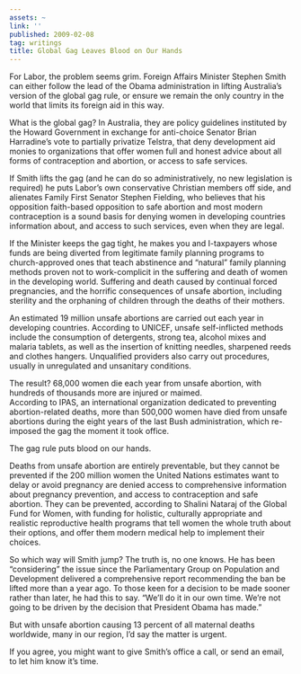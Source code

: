 ```yaml
---
assets: ~
link: ''
published: 2009-02-08
tag: writings
title: Global Gag Leaves Blood on Our Hands
---
```

For Labor, the problem seems grim. Foreign Affairs Minister Stephen
Smith can either follow the lead of the Obama administration in lifting
Australia’s version of the global gag rule, or ensure we remain the only
country in the world that limits its foreign aid in this way.

What is the global gag? In Australia, they are policy guidelines
instituted by the Howard Government in exchange for anti-choice Senator
Brian Harradine’s vote to partially privatize Telstra, that deny
development aid monies to organizations that offer women full and honest
advice about all forms of contraception and abortion, or access to safe
services.

If Smith lifts the gag (and he can do so administratively, no new
legislation is required) he puts Labor’s own conservative Christian
members off side, and alienates Family First Senator Stephen Fielding,
who believes that his opposition faith-based opposition to safe abortion
and most modern contraception is a sound basis for denying women in
developing countries information about, and access to such services,
even when they are legal.

If the Minister keeps the gag tight, he makes you and I-taxpayers whose
funds are being diverted from legitimate family planning programs to
church-approved ones that teach abstinence and “natural” family planning
methods proven not to work-complicit in the suffering and death of women
in the developing world. Suffering and death caused by continual forced
pregnancies, and the horrific consequences of unsafe abortion, including
sterility and the orphaning of children through the deaths of their
mothers.

An estimated 19 million unsafe abortions are carried out each year in
developing countries. According to UNICEF, unsafe self-inflicted methods
include the consumption of detergents, strong tea, alcohol mixes and
malaria tablets, as well as the insertion of knitting needles, sharpened
reeds and clothes hangers. Unqualified providers also carry out
procedures, usually in unregulated and unsanitary conditions.

The result? 68,000 women die each year from unsafe abortion, with
hundreds of thousands more are injured or maimed. \
According to IPAS, an international organization dedicated to preventing
abortion-related deaths, more than 500,000 women have died from unsafe
abortions during the eight years of the last Bush administration, which
re-imposed the gag the moment it took office.

The gag rule puts blood on our hands.

Deaths from unsafe abortion are entirely preventable, but they cannot be
prevented if the 200 million women the United Nations estimates want to
delay or avoid pregnancy are denied access to comprehensive information
about pregnancy prevention, and access to contraception and safe
abortion. They can be prevented, according to Shalini Nataraj of the
Global Fund for Women, with funding for holistic, culturally appropriate
and realistic reproductive health programs that tell women the whole
truth about their options, and offer them modern medical help to
implement their choices.

So which way will Smith jump? The truth is, no one knows. He has been
“considering” the issue since the Parliamentary Group on Population and
Development delivered a comprehensive report recommending the ban be
lifted more than a year ago. To those keen for a decision to be made
sooner rather than later, he had this to say. “We’ll do it in our own
time. We’re not going to be driven by the decision that President Obama
has made.”

But with unsafe abortion causing 13 percent of all maternal deaths
worldwide, many in our region, I’d say the matter is urgent.

If you agree, you might want to give Smith’s office a call, or send an
email, to let him know it’s time.